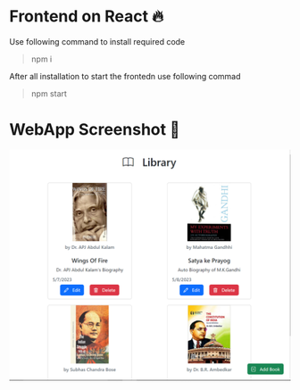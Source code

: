 # Frontend on React 🔥
Use following command to install required code
> npm i

After all installation to start the frontedn use following commad
> npm start

# WebApp Screenshot 📸
![Screenshot](./libScreenshot.png)